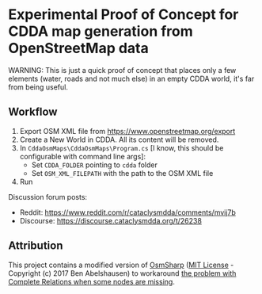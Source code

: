 # Experimental Proof of Concept for CDDA map generation from OpenStreetMap data

WARNING: This is just a quick proof of concept that places only a few elements (water, roads and not much else) in an empty CDDA world, it's far from being useful.

## Workflow

1. Export OSM XML file from <https://www.openstreetmap.org/export>
2. Create a New World in CDDA. All its content will be removed.
3. In `CddaOsmMaps\CddaOsmMaps\Program.cs` [I know, this should be configurable with command line args]:
    - Set `CDDA_FOLDER` pointing to `cdda` folder
    - Set `OSM_XML_FILEPATH` with the path to the OSM XML file
4. Run

Discussion forum posts:

- Reddit: <https://www.reddit.com/r/cataclysmdda/comments/mvij7b>
- Discourse: <https://discourse.cataclysmdda.org/t/26238>

## Attribution

This project contains a modified version of [OsmSharp](https://github.com/OsmSharp/core) ([MIT License](https://github.com/OsmSharp/core/blob/develop/LICENSE.md) - Copyright (c) 2017 Ben Abelshausen) to workaround [the problem with Complete Relations when some nodes are missing](https://github.com/OsmSharp/core/issues/63).
